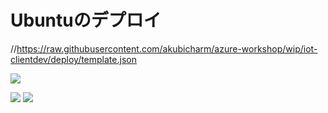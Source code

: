 # Ubuntuのデプロイ

//https://raw.githubusercontent.com/akubicharm/azure-workshop/wip/iot-clientdev/deploy/template.json

<a href="https://portal.azure.com/#create/Microsoft.Template/uri/https%3A%2F%2Fraw.githubusercontent.com%2Fakubicharm%2Fazure-workshop%2Fwip%2Fiot-clientdev%2Fdeploy%2Ftemplate.json" target="_blank"><img src="http://azuredeploy.net/deploybutton.png"/></a>

<a href="https://portal.azure.com/#create/Microsoft.Template/uri/https%3A%2F%2Fraw.githubusercontent.com%2FMicrosoft%2Fopenshift-container-platform%2Frelease-3.6%2Fazuredeploy.json" target="_blank"><img src="http://azuredeploy.net/deploybutton.png"/></a>
<a href="http://armviz.io/#/?load=https%3A%2F%2Fraw.githubusercontent.com%2FMicrosoft%2Fopenshift-container-platform%2Frelease-3.6%2Fazuredeploy.json" target="_blank">
    <img src="http://armviz.io/visualizebutton.png"/>
</a>
